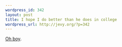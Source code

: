 ```yaml
--- 
wordpress_id: 342
layout: post
title: I hope I do better than he does in college
wordpress_url: http://jevy.org/?p=342
---
```

<a href="http://www.youtube.com/watch?v=dMriTkE3igY">Oh boy</a>.
